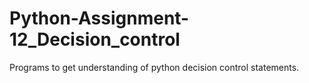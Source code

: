 # Python-Assignment-12_Decision_control
Programs to get understanding of python decision control statements.
